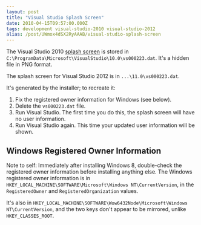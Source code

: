 ```yaml
---
layout: post
title: "Visual Studio Splash Screen"
date: 2010-04-15T09:57:00.000Z
tags: development visual-studio-2010 visual-studio-2012
alias: /post/UWmox4dSX2RyAAAB/visual-studio-splash-screen
---
```


The Visual Studio 2010 [splash screen](http://blogs.msdn.com/visualstudio/archive/2009/11/11/behind-the-scenes-splash-screen.aspx)
is stored in `C:\ProgramData\Microsoft\VisualStudio\10.0\vs000223.dat`. It's a hidden file in PNG format.

The splash screen for Visual Studio 2012 is in `...\11.0\vs000223.dat`.

It's generated by the installer; to recreate it:

1. Fix the registered owner information for Windows (see below).
2. Delete the `vs000223.dat` file.
3. Run Visual Studio. The first time you do this, the splash screen will have no user information.
4. Run Visual Studio again. This time your updated user information will be shown.

Windows Registered Owner Information
--

Note to self: Immediately after installing Windows 8, double-check the registered
owner information before installing anything else. The Windows registered owner
information is in `HKEY_LOCAL_MACHINE\SOFTWARE\Microsoft\Windows NT\CurrentVersion`,
in the `RegisteredOwner` and `RegisteredOrganization` values.

It's also in `HKEY_LOCAL_MACHINE\SOFTWARE\Wow6432Node\Microsoft\Windows NT\CurrentVersion`,
and the two keys don't appear to be mirrored, unlike `HKEY_CLASSES_ROOT`.
